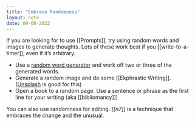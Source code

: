 ```yaml
---
title: "Embrace Randomness"
layout: note
date: 09-08-2022
---
```


If you are looking for to use [[Prompts]], try using random words and images to generate thoughts. Lots of these work best if you [[write-to-a-timer]], even if it’s arbitrary. 

-   Use a <a href="https://randomwordgenerator.com/" >random word generator</a> and work off two or three of the generated words.
-   Generate a random image and do some [[Ekphrastic Writing]]. (<a href="https://unsplash.com/s/photos/random" >Unsplash</a> is good for this)
-   Open a book to a random page. Use a sentence or phrase as the first line for your writing (aka [[bibliomancy]])

You can also use randomness for editing. *[[n7]]* is a technique that embraces the change and the unusual.
